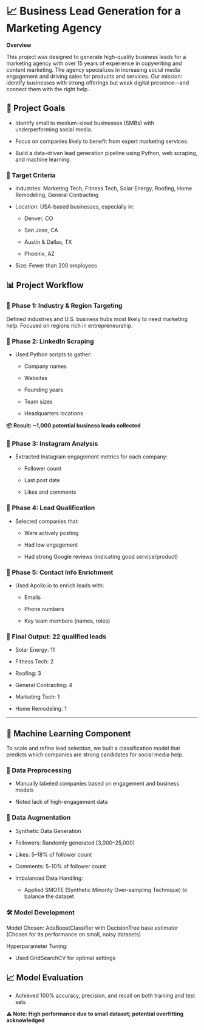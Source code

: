 <h1>📈 Business Lead Generation for a Marketing Agency</h1>
<b>Overview</b>

This project was designed to generate high-quality business leads for a marketing agency with over 15 years of experience in copywriting and content marketing. The agency specializes in increasing social media engagement and driving sales for products and services. Our mission: identify businesses with strong offerings but weak digital presence—and connect them with the right help.

<h2>🚀 Project Goals</h2>

* Identify small to medium-sized businesses (SMBs) with underperforming social media.

* Focus on companies likely to benefit from expert marketing services.

* Build a data-driven lead generation pipeline using Python, web scraping, and machine learning.

<h3>🧭 Target Criteria</h3>

* Industries: Marketing Tech, Fitness Tech, Solar Energy, Roofing, Home Remodeling, General Contracting

* Location: USA-based businesses, especially in:

  - Denver, CO

  - San Jose, CA

  - Austin & Dallas, TX

  - Phoenix, AZ

* Size: Fewer than 200 employees


<h2>📊 Project Workflow</h2>

<h3>🔹 Phase 1: Industry & Region Targeting</h3>
Defined industries and U.S. business hubs most likely to need marketing help. Focused on regions rich in entrepreneurship.

<h3>🔹 Phase 2: LinkedIn Scraping</h3>

* Used Python scripts to gather:

  - Company names

  - Websites

  - Founding years

  - Team sizes

  - Headquarters locations

<b>📦 Result: ~1,000 potential business leads collected</b>

<h3>🔹 Phase 3: Instagram Analysis</h3>

* Extracted Instagram engagement metrics for each company:

  - Follower count

  - Last post date

  - Likes and comments

<h3>🔹 Phase 4: Lead Qualification</h3>

* Selected companies that:

  - Were actively posting

  - Had low engagement

  - Had strong Google reviews (indicating good service/product)

<h3>🔹 Phase 5: Contact Info Enrichment</h3>

* Used Apollo.io to enrich leads with:

  - Emails

  - Phone numbers

  - Key team members (names, roles)

<h3>📌 Final Output: 22 qualified leads</h3>

* Solar Energy: 11

* Fitness Tech: 2

* Roofing: 3

* General Contracting: 4

* Marketing Tech: 1

* Home Remodeling: 1

---

<h2>🤖 Machine Learning Component</h2>
To scale and refine lead selection, we built a classification model that predicts which companies are strong candidates for social media help.

<h3>📁 Data Preprocessing</h3>

* Manually labeled companies based on engagement and business models

* Noted lack of high-engagement data

<h3>🧪 Data Augmentation</h3>

* Synthetic Data Generation

* Followers: Randomly generated [3,000–25,000]

* Likes: 5–18% of follower count

* Comments: 5–10% of follower count

* Imbalanced Data Handling:

  - Applied SMOTE (Synthetic Minority Over-sampling Technique) to balance the dataset

<h3>🛠 Model Development</h3>
Model Chosen: AdaBoostClassifier with DecisionTree base estimator
(Chosen for its performance on small, noisy datasets)

Hyperparameter Tuning:
  - Used GridSearchCV for optimal settings

<h2>📈 Model Evaluation</h2>

* Achieved 100% accuracy, precision, and recall on both training and test sets

<b>⚠️ Note: High performance due to small dataset; potential overfitting acknowledged</b>
